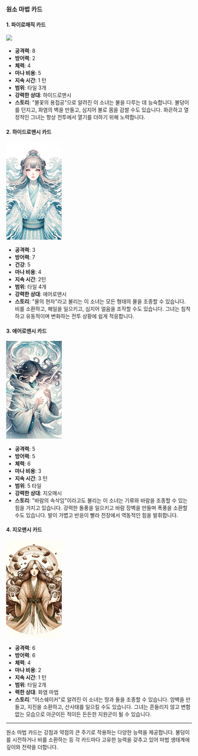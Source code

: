 ### 원소 마법 카드

#### 1. 파이로매직 카드
  
  <img src="./Flame Wielder.png" width="30%"></img>

- **공격력**: 8
- **방어력**: 2
- **체력**: 4
- **마나 비용**: 5
- **지속 시간**: 1 턴
- **범위**: 타일 3개
- **강력한 상대**: 하이드로맨시
- **스토리**: "불꽃의 용접공"으로 알려진 이 소녀는 불을 다루는 데 능숙합니다. 불덩이를 던지고, 화염의 벽을 만들고, 심지어 불로 몸을 감쌀 수도 있습니다. 화끈하고 열정적인 그녀는 항상 전투에서 열기를 더하기 위해 노력합니다.

#### 2. 하이드로맨시 카드
  
  <img src="./Water Sage.png" width="30%"></img>

- **공격력**: 3
- **방어력**: 7
- **건강**: 5
- **마나 비용**: 4
- **지속 시간**: 2턴
- **범위**: 타일 4개
- **강력한 상대**: 에어로맨시
- **스토리**: "물의 현자"라고 불리는 이 소녀는 모든 형태의 물을 조종할 수 있습니다. 비를 소환하고, 해일을 일으키고, 심지어 얼음을 조작할 수도 있습니다. 그녀는 침착하고 유동적이며 변화하는 전투 상황에 쉽게 적응합니다.

#### 3. 에어로맨시 카드
  
  <img src="./Wind Whisperer.png" width="30%"></img>

- **공격력**: 5
- **방어력**: 5
- **체력**: 6
- **마나 비용**: 3
- **지속 시간**: 3 턴
- **범위**: 5 타일
- **강력한 상대**: 지오매시
- **스토리**: "바람의 속삭임"이라고도 불리는 이 소녀는 기류와 바람을 조종할 수 있는 힘을 가지고 있습니다. 강력한 돌풍을 일으키고 바람 장벽을 만들며 폭풍을 소환할 수도 있습니다. 발이 가볍고 반응이 빨라 전장에서 역동적인 힘을 발휘합니다.

#### 4. 지오맨시 카드
  
  <img src="./Earthshaker.png" width="30%"></img>

- **공격력**: 6
- **방어력**: 6
- **체력**: 4
- **마나 비용**: 2
- **지속 시간**: 1 턴
- **범위**: 타일 2개
- **력한 상대**: 화염 마법
- **스토리**: "어스쉐이커"로 알려진 이 소녀는 땅과 돌을 조종할 수 있습니다. 암벽을 만들고, 지진을 소환하고, 산사태를 일으킬 수도 있습니다. 그녀는 흔들리지 않고 변함없는 모습으로 아군이든 적이든 든든한 지원군이 될 수 있습니다.

---

원소 마법 카드는 강점과 약점의 큰 주기로 작용하는 다양한 능력을 제공합니다. 불덩이를 시전하거나 비를 소환하는 등 각 카드마다 고유한 능력을 갖추고 있어 마법 생태계에 깊이와 전략을 더합니다.

